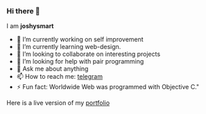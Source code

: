 ### Hi there 👋

I am **joshysmart**

- 🔭 I’m currently working on self improvement
- 🌱 I’m currently learning web-design.
- 👯 I’m looking to collaborate on interesting projects
- 🤔 I’m looking for help with pair programming
- 💬 Ask me about anything
- 📫 How to reach me: [telegram](https://t.me/joshysmart)
- ⚡ Fun fact: Worldwide Web was programmed with Objective C."

Here is a live version of my [portfolio](https://joshysmart.vercel.app/)
